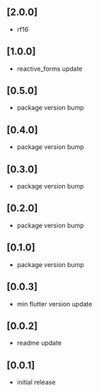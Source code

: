 ## [2.0.0]

* rf16

## [1.0.0]

* reactive_forms update

## [0.5.0]

* package version bump

## [0.4.0]

* package version bump

## [0.3.0]

* package version bump

## [0.2.0]

* package version bump

## [0.1.0]

* package version bump

## [0.0.3]

* min flutter version update

## [0.0.2]

* readme update

## [0.0.1]

* initial release